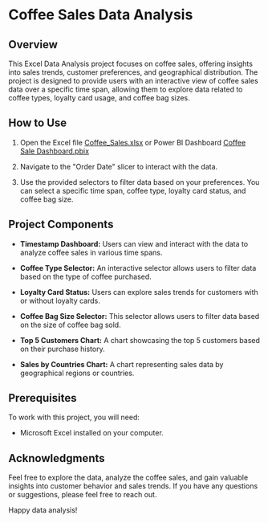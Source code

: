 # Coffee Sales Data Analysis

## Overview
This Excel Data Analysis project focuses on coffee sales, offering insights into sales trends, customer preferences, and geographical distribution. The project is designed to provide users with an interactive view of coffee sales data over a specific time span, allowing them to explore data related to coffee types, loyalty card usage, and coffee bag sizes.

## How to Use
1. Open the Excel file [Coffee_Sales.xlsx](https://github.com/HoangPham2704/Coffee_Sales_Project/blob/main/Coffee_Sales.xlsx) or Power BI Dashboard [Coffee Sale Dashboard.pbix](https://github.com/HoangPham2704/Coffee_Sales_Project/blob/main/Coffee%20Sale%20Dashboard.pbix)

2. Navigate to the "Order Date" slicer to interact with the data.

3. Use the provided selectors to filter data based on your preferences. You can select a specific time span, coffee type, loyalty card status, and coffee bag size.

## Project Components
- **Timestamp Dashboard:** Users can view and interact with the data to analyze coffee sales in various time spans.

- **Coffee Type Selector:** An interactive selector allows users to filter data based on the type of coffee purchased.

- **Loyalty Card Status:** Users can explore sales trends for customers with or without loyalty cards.

- **Coffee Bag Size Selector:** This selector allows users to filter data based on the size of coffee bag sold.

- **Top 5 Customers Chart:** A chart showcasing the top 5 customers based on their purchase history.

- **Sales by Countries Chart:** A chart representing sales data by geographical regions or countries.

## Prerequisites
To work with this project, you will need:

- Microsoft Excel installed on your computer.

## Acknowledgments

Feel free to explore the data, analyze the coffee sales, and gain valuable insights into customer behavior and sales trends. If you have any questions or suggestions, please feel free to reach out.

Happy data analysis!
